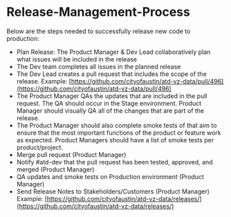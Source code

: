 # Release-Management-Process

Below are the steps needed to successfully release new code to production:

* Plan Release: The Product Manager & Dev Lead collaboratively plan what issues will be included in the release
* The Dev team completes all issues in the planned release
* The Dev Lead creates a pull request that includes the scope of the release. Example: [https://github.com/cityofaustin/atd-vz-data/pull/496](https://github.com/cityofaustin/atd-vz-data/pull/496)
* The Product Manager QAs the updates that are included in the pull request. The QA should occur in the Stage environment. Product Manager should visually QA all of the changes that are part of the release.
* The Product Manager should also complete smoke tests of that aim to ensure that the most important functions of the product or feature work as expected. Product Managers should have a list of smoke tests per product/project.
* Merge pull request \(Product Manager\) 
* Notify \#atd-dev that the pull request has been tested, approved, and merged \(Product Manager\)
* QA updates and smoke tests on Production environment \(Product Manager\)
* Send Release Notes to Stakeholders/Customers \(Product Manager\) Example: [https://github.com/cityofaustin/atd-vz-data/releases/](https://github.com/cityofaustin/atd-vz-data/releases/)

